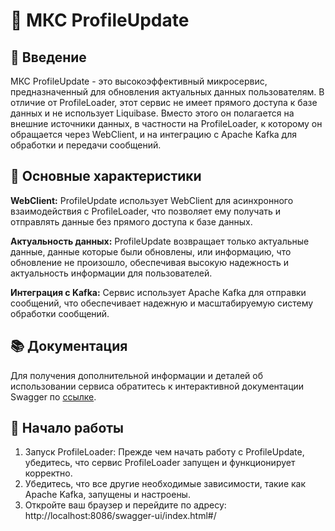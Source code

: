 # 🚀 МКС ProfileUpdate
## 📌 Введение
МКС ProfileUpdate - это высокоэффективный микросервис, предназначенный для обновления актуальных данных пользователям. В отличие от ProfileLoader, этот сервис не имеет прямого доступа к базе данных и не использует Liquibase. Вместо этого он полагается на внешние источники данных, в частности на ProfileLoader, к которому он обращается через WebClient, и на интеграцию с Apache Kafka для обработки и передачи сообщений.

## 🌟 Основные характеристики
**WebClient:** ProfileUpdate использует WebClient для асинхронного взаимодействия с ProfileLoader, что позволяет ему получать и отправлять данные без прямого доступа к базе данных.

**Актуальность данных:** ProfileUpdate возвращает только актуальные данные, данные которые были обновлены, или информацию, что обновление не произошло, обеспечивая высокую надежность и актуальность информации для пользователей.

**Интеграция с Kafka:** Сервис использует Apache Kafka для отправки сообщений, что обеспечивает надежную и масштабируемую систему обработки сообщений.


## 📚 Документация
Для получения дополнительной информации и деталей об использовании сервиса обратитесь к интерактивной документации Swagger по [ссылке](http://localhost:8086/swagger-ui/index.html).

## 🚀 Начало работы
1. Запуск ProfileLoader: Прежде чем начать работу с ProfileUpdate, убедитесь, что сервис ProfileLoader запущен и функционирует корректно.
2. Убедитесь, что все другие необходимые зависимости, такие как Apache Kafka, запущены и настроены.
3. Откройте ваш браузер и перейдите по адресу: http://localhost:8086/swagger-ui/index.html#/